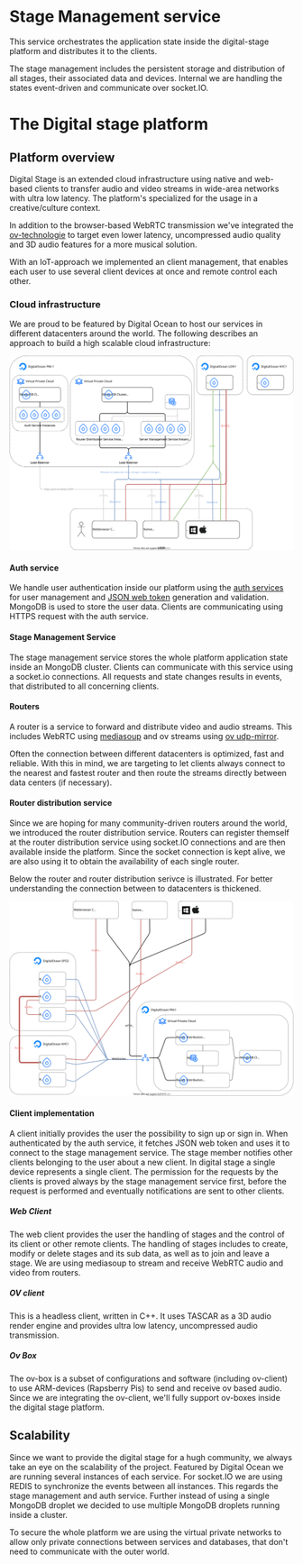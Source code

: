 # Stage Management service

This service orchestrates the application state inside the digital-stage platform and distributes it to the clients.

The stage management includes the persistent storage and distribution of all stages, their associated data and devices.
Internal we are handling the states event-driven and communicate over socket.IO.

# The Digital stage platform
## Platform overview

Digital Stage is an extended cloud infrastructure using native and web-based clients to transfer audio and video streams in wide-area networks with ultra low latency.
The platform's specialized for the usage in a creative/culture context.

In addition to the browser-based WebRTC transmission we've integrated the [ov-technologie](https://github.com/gisogrimm/ov-client) to target even lower latency, uncompressed audio quality and 3D audio features for a more musical solution.

With an IoT-approach we implemented an client management, that enables each user to use several client devices at once and remote control each other.

### Cloud infrastructure

We are proud to be featured by Digital Ocean to host our services in different datacenters around the world.
The following describes an approach to build a high scalable cloud infrastructure:

![Cloud infrastructure overview](https://github.com/digital-stage/server/blob/master/doc/overview.svg?raw=true)

#### Auth service
We handle user authentication inside our platform using the [auth services](https://github.com/digital-stage/auth-server) for user management and [JSON web token](https://jwt.io/) generation and validation.
MongoDB is used to store the user data.
Clients are communicating using HTTPS request with the auth service.

#### Stage Management Service
The stage management service stores the whole platform application state inside an MongoDB cluster.
Clients can communicate with this service using a socket.io connections.
All requests and state changes results in events, that distributed to all concerning clients.

#### Routers
A router is a service to forward and distribute video and audio streams.
This includes WebRTC using [mediasoup](https://mediasoup.org/) and ov streams using [ov udp-mirror](https://github.com/gisogrimm/ovbox/tree/master/udpmirror).

Often the connection between different datacenters is optimized, fast and reliable.
With this in mind, we are targeting to let clients always connect to the nearest and fastest router and then route the streams directly between data centers (if necessary).

#### Router distribution service
Since we are hoping for many community-driven routers around the world, we introduced the router distribution service.
Routers can register themself at the router distribution service using socket.IO connections and are then available inside the platform.
Since the socket connection is kept alive, we are also using it to obtain the availability of each single router.

Below the router and router distribution serivce is illustrated.
For better understanding the connection between to datacenters is thickened.

![Cloud infrastructure overview](https://github.com/digital-stage/server/blob/master/doc/routers-between-datacenters.svg?raw=true)

#### Client implementation
A client initially provides the user the possibility to sign up or sign in.
When authenticated by the auth service, it fetches JSON web token and uses it to connect to the stage management service.
The stage member notifies other clients belonging to the user about a new client.
In digital stage a single device represents a single client.
The permission for the requests by the clients is proved always by the stage management service first, before the request is performed and eventually notifications are sent to other clients.

##### Web Client
The web client provides the user the handling of stages and the control of its client or other remote clients.
The handling of stages includes to create, modify or delete stages and its sub data, as well as to join and leave a stage.
We are using mediasoup to stream and receive WebRTC audio and video from routers.

##### OV client
This is a headless client, written in C++.
It uses TASCAR as a 3D audio render engine and provides ultra low latency, uncompressed audio transmission.

##### Ov Box
The ov-box is a subset of configurations and software (including ov-client) to use ARM-devices (Rapsberry Pis) to send and receive ov based audio.
Since we are integrating the ov-client, we'll fully support ov-boxes inside the digital stage platform.

## Scalability
Since we want to provide the digital stage for a hugh community, we always take an eye on the scalability of the project.
Featured by Digital Ocean we are running several instances of each service.
For socket.IO we are using REDIS to synchronize the events between all instances.
This regards the stage management and auth service.
Further instead of using a single MongoDB droplet we decided to use multiple MongoDB droplets running inside a cluster.

To secure the whole platform we are using the virtual private networks to allow only private connections between services and databases, that don't need to communicate with the outer world.